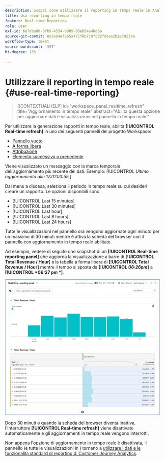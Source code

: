 ```yaml
---
description: Scopri come utilizzare il reporting in tempo reale in Analysis Workspace.
title: Usa reporting in tempo reale
feature: Real-time Reporting
role: User
exl-id: 6e7dba80-5fb9-4554-b989-85eb54a4bd6a
source-git-commit: 0e5a64e78e5a471f8b7c9fc32fdbae2b2e70230a
workflow-type: tm+mt
source-wordcount: '197'
ht-degree: 13%

---
```


# Utilizzare il reporting in tempo reale {#use-real-time-reporting}

>[!CONTEXTUALHELP]
>id="workspace_panel_realtime_refresh"
>title="Aggiornamento in tempo reale"
>abstract="Abilita questa opzione per aggiornare dati e visualizzazioni nel pannello in tempo reale."

Per utilizzare la generazione rapporti in tempo reale, abilita **[!UICONTROL Real-time refresh]** in uno dei seguenti pannelli del progetto Workspace:

* [Pannello vuoto](/help/analysis-workspace/c-panels/blank-panel.md)
* [A forma libera](/help/analysis-workspace/c-panels/freeform-panel.md)
* [Attribuzione](/help/analysis-workspace/c-panels/attribution.md)
* [Elemento successivo o precedente](/help/analysis-workspace/c-panels/next-previous.md)

Viene visualizzato un messaggio con la marca temporale dell’aggiornamento più recente dei dati. Esempio: [!UICONTROL  *Ultimo aggiornamento alle 17:01:00:55.*]

Dal menu a discesa, seleziona il periodo in tempo reale su cui desideri creare un rapporto. Le opzioni disponibili sono:

* [!UICONTROL Last 15 minutes]
* [!UICONTROL Last 30 minutes]
* [!UICONTROL Last hour]
* [!UICONTROL Last 8 hours]
* [!UICONTROL Last 24 hours]

Tutte le visualizzazioni nel pannello ora vengono aggiornate ogni minuto per un massimo di 30 minuti mentre è attiva la scheda del browser con il pannello con aggiornamento in tempo reale abilitato.

Ad esempio, vedere di seguito uno snapshot di un **[!UICONTROL Real-time reporting panel]** che aggiorna la visualizzazione a barre di **[!UICONTROL Total Revenue / Hour]** e la tabella a forma libera di **[!UICONTROL Total Revenue / Hour]** mentre il tempo si sposta da **[!UICONTROL *06:26pm*]** a **[!UICONTROL *06:27 pm *]**.

![Aggiornamento in tempo reale](assets/real-time-refresh.gif)

Dopo 30 minuti o quando la scheda del browser diventa inattiva, l&#39;interruttore **[!UICONTROL Real-time refresh]** viene disattivato automaticamente e gli aggiornamenti in tempo reale vengono interrotti.

Non appena l&#39;opzione di aggiornamento in tempo reale è disattivata, il pannello (e tutte le visualizzazioni in ) tornano a [utilizzare i dati e le funzionalità standard di reporting di Customer Journey Analytics](real-time.md#how-it-works).
